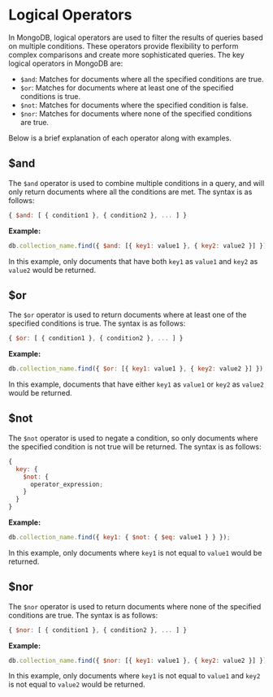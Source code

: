 # Logical Operators

In MongoDB, logical operators are used to filter the results of queries based on multiple conditions. These operators provide flexibility to perform complex comparisons and create more sophisticated queries. The key logical operators in MongoDB are:

- `$and`: Matches for documents where all the specified conditions are true.
- `$or`: Matches for documents where at least one of the specified conditions is true.
- `$not`: Matches for documents where the specified condition is false.
- `$nor`: Matches for documents where none of the specified conditions are true.

Below is a brief explanation of each operator along with examples.

## $and

The `$and` operator is used to combine multiple conditions in a query, and will only return documents where all the conditions are met. The syntax is as follows:

```javascript
{ $and: [ { condition1 }, { condition2 }, ... ] }
```

**Example:**

```javascript
db.collection_name.find({ $and: [{ key1: value1 }, { key2: value2 }] });
```

In this example, only documents that have both `key1` as `value1` and `key2` as `value2` would be returned.

## $or

The `$or` operator is used to return documents where at least one of the specified conditions is true. The syntax is as follows:

```javascript
{ $or: [ { condition1 }, { condition2 }, ... ] }
```

**Example:**

```javascript
db.collection_name.find({ $or: [{ key1: value1 }, { key2: value2 }] });
```

In this example, documents that have either `key1` as `value1` or `key2` as `value2` would be returned.

## $not

The `$not` operator is used to negate a condition, so only documents where the specified condition is not true will be returned. The syntax is as follows:

```javascript
{
  key: {
    $not: {
      operator_expression;
    }
  }
}
```

**Example:**

```javascript
db.collection_name.find({ key1: { $not: { $eq: value1 } } });
```

In this example, only documents where `key1` is not equal to `value1` would be returned.

## $nor

The `$nor` operator is used to return documents where none of the specified conditions are true. The syntax is as follows:

```javascript
{ $nor: [ { condition1 }, { condition2 }, ... ] }
```

**Example:**

```javascript
db.collection_name.find({ $nor: [{ key1: value1 }, { key2: value2 }] });
```

In this example, only documents where `key1` is not equal to `value1` and `key2` is not equal to `value2` would be returned.
